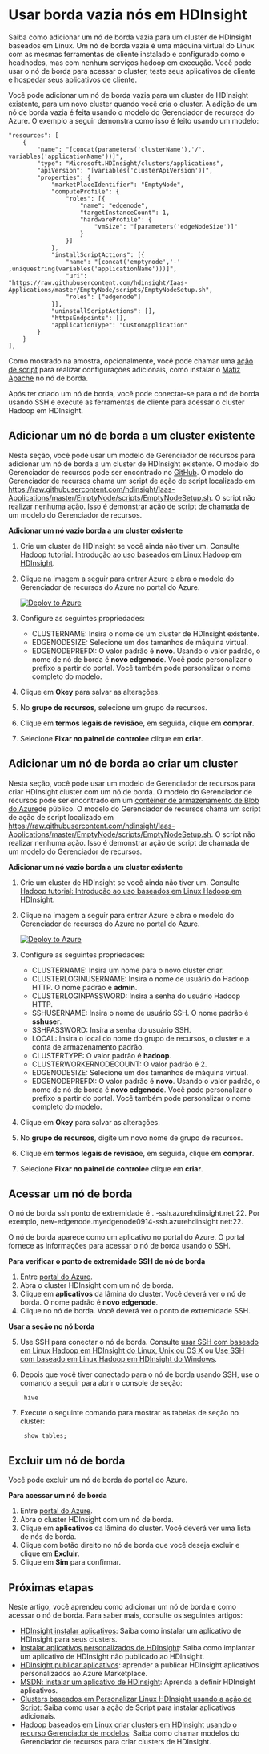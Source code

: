 <properties
    pageTitle="Usar borda vazia nós em HDInsight | Microsoft Azure"
    description="Como adicionar um nó de borda ampty à HDInsight cluster que pode ser usado como um cliente e teste/host seus aplicativos de HDInsight."
    services="hdinsight"
    editor="cgronlun"
    manager="jhubbard"
    authors="mumian"
    tags="azure-portal"
    documentationCenter=""/>

<tags
    ms.service="hdinsight"
    ms.workload="big-data"
    ms.tgt_pltfrm="na"
    ms.devlang="na"
    ms.topic="article"
    ms.date="09/14/2016"
    ms.author="jgao"/>

# <a name="use-empty-edge-nodes-in-hdinsight"></a>Usar borda vazia nós em HDInsight

Saiba como adicionar um nó de borda vazia para um cluster de HDInsight baseados em Linux. Um nó de borda vazia é uma máquina virtual do Linux com as mesmas ferramentas de cliente instalado e configurado como o headnodes, mas com nenhum serviços hadoop em execução. Você pode usar o nó de borda para acessar o cluster, teste seus aplicativos de cliente e hospedar seus aplicativos de cliente. 

Você pode adicionar um nó de borda vazia para um cluster de HDInsight existente, para um novo cluster quando você cria o cluster. A adição de um nó de borda vazia é feita usando o modelo do Gerenciador de recursos do Azure.  O exemplo a seguir demonstra como isso é feito usando um modelo:

    "resources": [
        {
            "name": "[concat(parameters('clusterName'),'/', variables('applicationName'))]",
            "type": "Microsoft.HDInsight/clusters/applications",
            "apiVersion": "[variables('clusterApiVersion')]",
            "properties": {
                "marketPlaceIdentifier": "EmptyNode",
                "computeProfile": {
                    "roles": [{
                        "name": "edgenode",
                        "targetInstanceCount": 1,
                        "hardwareProfile": {
                            "vmSize": "[parameters('edgeNodeSize')]"
                        }
                    }]
                },
                "installScriptActions": [{
                    "name": "[concat('emptynode','-' ,uniquestring(variables('applicationName')))]",
                    "uri": "https://raw.githubusercontent.com/hdinsight/Iaas-Applications/master/EmptyNode/scripts/EmptyNodeSetup.sh",
                    "roles": ["edgenode"]
                }],
                "uninstallScriptActions": [],
                "httpsEndpoints": [],
                "applicationType": "CustomApplication"
            }
        }
    ],

Como mostrado na amostra, opcionalmente, você pode chamar uma [ação de script](hdinsight-hadoop-customize-cluster-linux.md) para realizar configurações adicionais, como instalar o [Matiz Apache](hdinsight-hadoop-hue-linux.md) no nó de borda.

Após ter criado um nó de borda, você pode conectar-se para o nó de borda usando SSH e execute as ferramentas de cliente para acessar o cluster Hadoop em HDInsight.

## <a name="add-an-edge-node-to-an-existing-cluster"></a>Adicionar um nó de borda a um cluster existente

Nesta seção, você pode usar um modelo de Gerenciador de recursos para adicionar um nó de borda a um cluster de HDInsight existente.  O modelo do Gerenciador de recursos pode ser encontrado no [GitHub](https://github.com/hdinsight/Iaas-Applications/tree/master/EmptyNode). O modelo do Gerenciador de recursos chama um script de ação de script localizado em https://raw.githubusercontent.com/hdinsight/Iaas-Applications/master/EmptyNode/scripts/EmptyNodeSetup.sh. O script não realizar nenhuma ação.  Isso é demonstrar ação de script de chamada de um modelo do Gerenciador de recursos.

**Adicionar um nó vazio borda a um cluster existente**

1. Crie um cluster de HDInsight se você ainda não tiver um.  Consulte [Hadoop tutorial: Introdução ao uso baseados em Linux Hadoop em HDInsight](hdinsight-hadoop-linux-tutorial-get-started.md).
2. Clique na imagem a seguir para entrar Azure e abra o modelo do Gerenciador de recursos do Azure no portal do Azure. 

    <a href="https://portal.azure.com/#create/Microsoft.Template/uri/https%3A%2F%2Fraw.githubusercontent.com%2Fhdinsight%2FIaas-Applications%2Fmaster%2FEmptyNode%2Fazuredeploy.json" target="_blank"><img src="https://acom.azurecomcdn.net/80C57D/cdn/mediahandler/docarticles/dpsmedia-prod/azure.microsoft.com/en-us/documentation/articles/hdinsight-hbase-tutorial-get-started-linux/20160201111850/deploy-to-azure.png" alt="Deploy to Azure"></a>

3. Configure as seguintes propriedades:

    - CLUSTERNAME: Insira o nome de um cluster de HDInsight existente.
    - EDGENODESIZE: Selecione um dos tamanhos de máquina virtual.
    - EDGENODEPREFIX: O valor padrão é **novo**.  Usando o valor padrão, o nome de nó de borda é **novo edgenode**.  Você pode personalizar o prefixo a partir do portal. Você também pode personalizar o nome completo do modelo.


4. Clique em **Okey** para salvar as alterações.
5. No **grupo de recursos**, selecione um grupo de recursos.
6. Clique em **termos legais de revisão**e, em seguida, clique em **comprar**.
7. Selecione **Fixar no painel de controle**e clique em **criar**.

## <a name="add-an-edge-node-when-creating-a-cluster"></a>Adicionar um nó de borda ao criar um cluster

Nesta seção, você pode usar um modelo de Gerenciador de recursos para criar HDInsight cluster com um nó de borda.  O modelo do Gerenciador de recursos pode ser encontrado em um [contêiner de armazenamento de Blob do Azure](http://hditutorialdata.blob.core.windows.net/armtemplates/create-linux-based-hadoop-cluster-in-hdinsight-with-edge-node.json)de público. O modelo do Gerenciador de recursos chama um script de ação de script localizado em https://raw.githubusercontent.com/hdinsight/Iaas-Applications/master/EmptyNode/scripts/EmptyNodeSetup.sh. O script não realizar nenhuma ação.  Isso é demonstrar ação de script de chamada de um modelo do Gerenciador de recursos.

**Adicionar um nó vazio borda a um cluster existente**

1. Crie um cluster de HDInsight se você ainda não tiver um.  Consulte [Hadoop tutorial: Introdução ao uso baseados em Linux Hadoop em HDInsight](hdinsight-hadoop-linux-tutorial-get-started.md).
2. Clique na imagem a seguir para entrar Azure e abra o modelo do Gerenciador de recursos do Azure no portal do Azure. 

    <a href="https://portal.azure.com/#create/Microsoft.Template/uri/https%3A%2F%2Fhditutorialdata.blob.core.windows.net%2Farmtemplates%2Fcreate-linux-based-hadoop-cluster-in-hdinsight-with-edge-node.json" target="_blank"><img src="https://acom.azurecomcdn.net/80C57D/cdn/mediahandler/docarticles/dpsmedia-prod/azure.microsoft.com/en-us/documentation/articles/hdinsight-hbase-tutorial-get-started-linux/20160201111850/deploy-to-azure.png" alt="Deploy to Azure"></a>

3. Configure as seguintes propriedades:
        
    - CLUSTERNAME: Insira um nome para o novo cluster criar.
    - CLUSTERLOGINUSERNAME: Insira o nome de usuário do Hadoop HTTP.  O nome padrão é **admin**.
    - CLUSTERLOGINPASSWORD: Insira a senha do usuário Hadoop HTTP.
    - SSHUSERNAME: Insira o nome de usuário SSH. O nome padrão é **sshuser**.
    - SSHPASSWORD: Insira a senha do usuário SSH.
    - LOCAL: Insira o local do nome do grupo de recursos, o cluster e a conta de armazenamento padrão.
    - CLUSTERTYPE: O valor padrão é **hadoop**.
    - CLUSTERWORKERNODECOUNT: O valor padrão é 2.
    - EDGENODESIZE: Selecione um dos tamanhos de máquina virtual.
    - EDGENODEPREFIX: O valor padrão é **novo**.  Usando o valor padrão, o nome de nó de borda é **novo edgenode**.  Você pode personalizar o prefixo a partir do portal. Você também pode personalizar o nome completo do modelo.

4. Clique em **Okey** para salvar as alterações.
5. No **grupo de recursos**, digite um novo nome de grupo de recursos.
6. Clique em **termos legais de revisão**e, em seguida, clique em **comprar**.
7. Selecione **Fixar no painel de controle**e clique em **criar**. 


## <a name="access-an-edge-node"></a>Acessar um nó de borda

O nó de borda ssh ponto de extremidade é <EdgeNodeName>. <ClusterName>-ssh.azurehdinsight.net:22.  Por exemplo, new-edgenode.myedgenode0914-ssh.azurehdinsight.net:22.

O nó de borda aparece como um aplicativo no portal do Azure.  O portal fornece as informações para acessar o nó de borda usando o SSH.

**Para verificar o ponto de extremidade SSH de nó de borda**

1. Entre [portal do Azure](https://portal.azure.com).
2. Abra o cluster HDInsight com um nó de borda.
3. Clique em **aplicativos** da lâmina do cluster. Você deverá ver o nó de borda.  O nome padrão é **novo edgenode**.
4. Clique no nó de borda. Você deverá ver o ponto de extremidade SSH.

**Usar a seção no nó borda**

5. Use SSH para conectar o nó de borda.  Consulte [usar SSH com baseado em Linux Hadoop em HDInsight do Linux, Unix ou OS X](hdinsight-hadoop-linux-use-ssh-unix.md) ou [Use SSH com baseado em Linux Hadoop em HDInsight do Windows](hdinsight-hadoop-linux-use-ssh-windows.md).
6. Depois que você tiver conectado para o nó de borda usando SSH, use o comando a seguir para abrir o console de seção:

        hive
7. Execute o seguinte comando para mostrar as tabelas de seção no cluster:

        show tables;

## <a name="delete-an-edge-node"></a>Excluir um nó de borda

Você pode excluir um nó de borda do portal do Azure.

**Para acessar um nó de borda**

1. Entre [portal do Azure](https://portal.azure.com).
2. Abra o cluster HDInsight com um nó de borda.
3. Clique em **aplicativos** da lâmina do cluster. Você deverá ver uma lista de nós de borda.  
4. Clique com botão direito no nó de borda que você deseja excluir e clique em **Excluir**.
5. Clique em **Sim** para confirmar.

## <a name="next-steps"></a>Próximas etapas

Neste artigo, você aprendeu como adicionar um nó de borda e como acessar o nó de borda. Para saber mais, consulte os seguintes artigos:

- [HDInsight instalar aplicativos](hdinsight-apps-install-applications.md): Saiba como instalar um aplicativo de HDInsight para seus clusters.
- [Instalar aplicativos personalizados de HDInsight](hdinsight-apps-install-custom-applications.md): Saiba como implantar um aplicativo de HDInsight não publicado ao HDInsight.
- [HDInsight publicar aplicativos](hdinsight-apps-publish-applications.md): aprender a publicar HDInsight aplicativos personalizados ao Azure Marketplace.
- [MSDN: instalar um aplicativo de HDInsight](https://msdn.microsoft.com/library/mt706515.aspx): Aprenda a definir HDInsight aplicativos.
- [Clusters baseados em Personalizar Linux HDInsight usando a ação de Script](hdinsight-hadoop-customize-cluster-linux.md): Saiba como usar a ação de Script para instalar aplicativos adicionais.
- [Hadoop baseados em Linux criar clusters em HDInsight usando o recurso Gerenciador de modelos](hdinsight-hadoop-create-linux-clusters-arm-templates.md): Saiba como chamar modelos do Gerenciador de recursos para criar clusters de HDInsight.

